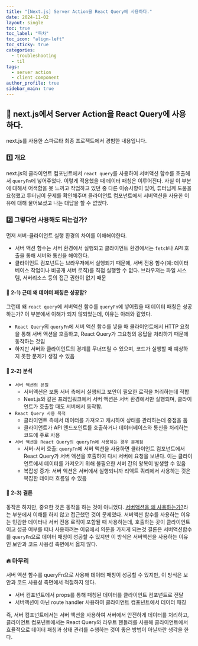 ```yaml
---
title: "[Next.js] Server Action을 React Query에 사용하다."
date: 2024-11-02
layout: single
toc: true
toc_label: "목차"
toc_icon: "align-left"
toc_sticky: true
categories:
  - troubleshooting
  - til
tags:
  - server action
  - client component
author_profile: true
sidebar_main: true
---
```


## :ledger: next.js에서 Server Action을 React Query에 사용하다.

next.js를 사용한 스파르타 최종 프로젝트에서 경험한 내용입니다.

### :one: 개요

next.js의 클라이언트 컴포넌트에서 `react query`를 사용하여 서버액션 함수를 호출해서 `queryFn`에 넣어주었다. 이렇게 적용했을 때 데이터 패칭은 이루어진다. 사실 이 부분에 대해서 어색함을 못 느끼고 작업하고 있던 중 다른 이슈사항이 있어, 튜터님께 도움을 요청했고 튜터님이 문제를 확인해주며 클라이언트 컴포넌트에서 서버액션을 사용한 이유에 대해 물어보셨고 나는 대답을 할 수 없었다.

### :two: 그렇다면 사용해도 되는걸가?

먼저 서버-클라이언트 실행 환경의 차이를 이해해야한다.

- 서버 액션 함수는 서버 환경에서 실행되고 클라이언트 환경에서는 `fetch`나 API 호출을 통해 서버와 통신을 해야한다.
- 클라이언트 컴포넌트는 브라우저에서 실행되기 때문에, 서버 전용 함수(예: 데이터베이스 작업이나 비공개 서버 로직)를 직접 실행할 수 없다. 브라우저는 파일 시스템, 서버리소스 등의 접근 권한이 없기 때문

#### :pushpin: 2-1) 근데 왜 데이터 패칭은 성공함?

그런데 왜 `react query`에 서버액션 함수를 `queryFn`에 넣어줬을 때 데이터 패칭은 성공하는가? 이 부분에서 이해가 되지 않되었는데, 이유는 아래와 같았다.

- `React Query`의 `queryFn`에 서버 액션 함수를 넣을 때 클라이언트에서 HTTP 요청을 통해 서버 액션을 호출하고, React Query가 그요청의 응답을 처리하기 때문에 동작하는 것임
- 하지만 서버와 클라이언트의 경계를 무너뜨릴 수 있으며, 코드가 실행할 때 예상하지 못한 문제가 생길 수 있음

#### :pushpin: 2-2) 분석

- `서버 액션의 본질`
  - 서버액션은 보통 서버 측에서 실행되고 보안이 필요한 로직을 처리하는데 적합
  - Next.js와 같은 프레임워크에서 서버 액션은 서버 환경에서만 실행되며, 클라이언트가 호출할 때도 서버에서 동작함.
- `React Query 사용 목적`
  - 클라이언트 측에서 데이터를 가져오고 캐시하여 상태를 관리하는데 중점을 둠
  - 클라이언트가 API 엔드포인트를 호출하거나 데이터베이스와 통신을 처리하는 코드에 주로 사용
- `서버 액션을 React Query의 queryFn에 사용하는 경우 문제점`
  - 서버-서버 호출: `queryFn`에 서버 액션을 사용하면 클라이언트 컴포넌트에서 React Query가 서버 액션을 호출하여 다시 서버에 요청을 보낸다. 이는 클라이언트에서 데이터를 가져오기 위해 불필요한 서버 간의 왕복이 발생할 수 있음
  - 복잡성 증가: 서버 액션은 서버에서 실행되니까 리액트 쿼리에서 사용하는 것은 복잡한 데이터 흐름일 수 있음

#### :pushpin: 2-3) 결론

동작은 하지만, 중요한 것은 동작을 하는 것이 아니었다. <u>서버액션을 왜 사용하는가?</u>라는 부분에서 이해를 하지 않고 접근했던 것이 문제였다. 서버액션 함수를 사용하는 이유는 민감한 데이터나 서버 전용 로직이 포함될 때 사용하는데, 호출하는 곳이 클라이언트이고 성공 여부를 떠나 사용하려는 이유에서 의문을 가지게 되는것 결론은 서버액션함수를 `queryFn`으로 데이터 패칭이 성공할 수 있지만 이 방식은 서버액션을 사용하는 이유인 보안과 코드 사용성 측면에서 옳지 않다.

### :fire: 마무리

서버 액션 함수를 queryFn으로 사용해 데이터 패칭이 성공할 수 있지만, 이 방식은 보안과 코드 사용성 측면에서 적절하지 않다.

- 서버 컴포넌트에서 props를 통해 패칭된 데이터를 클라이언트 컴포넌트로 전달
- 서버액션이 아닌 route handler 사용하여 클라이언트 컴포넌트에서 데이터 패칭

즉, 서버 컴포넌트에서는 서버 액션을 사용하여 서버에서 안전하게 데이터를 처리하고, 클라이언트 컴포넌트에서는 React Query와 라우트 핸들러를 사용해 클라이언트에서 효율적으로 데이터 패칭과 상태 관리를 수행하는 것이 좋은 방법이 아닐까란 생각을 한다.
